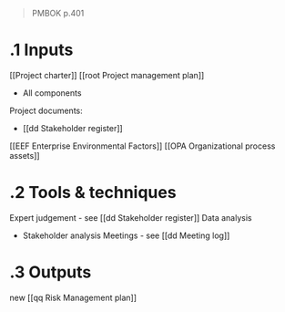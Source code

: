 > PMBOK p.401
# .1 Inputs
[[Project charter]]
[[root Project management plan]]
* All components

Project documents:
* [[dd Stakeholder register]]

[[EEF Enterprise Environmental Factors]]
[[OPA Organizational process assets]]

# .2 Tools & techniques
Expert judgement - see [[dd Stakeholder register]]
Data analysis
* Stakeholder analysis
Meetings - see [[dd Meeting log]]

# .3 Outputs
new [[qq Risk Management plan]]

